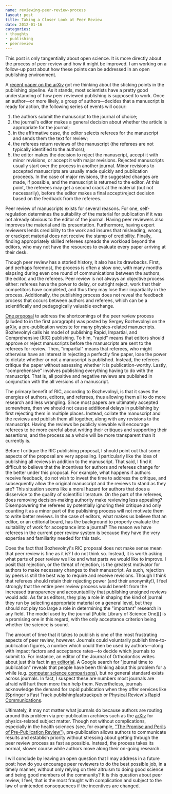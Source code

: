 ```yaml
--- 
name: reviewing-peer-review-process
layout: post
title: Taking a Closer Look at Peer Review
date: 2012-01-16
categories: 
- thoughts
- publishing
- peerreview
---
```


This post is only tangentially about open science.  It is more directly about the process of peer review and how it might be improved.  I am working on a follow-up post about how these points can be addressed in an open publishing environment.

A [recent paper on the arXiv][arXivpaper] got me thinking about the sticking points in the publishing pipeline.  As it stands, most scientists have a pretty good understanding of how peer reviewed publishing is supposed to work.  Once an author—or more likely, a group of authors—decides that a manuscript is ready for action, the following series of events will occur:

1. the authors submit the manuscript to the journal of choice;
2. the journal's editor makes a general decision about whether the article is appropriate for the journal;
3. in the affirmative case, the editor selects referees for the manuscript and sends them the text for review;
4. the referees return reviews of the manuscript (the referees are not typically identified to the authors);
5. the editor makes the decision to reject the manuscript, accept it with minor revisions, or accept it with major revisions.  Rejected manuscripts usually start over the process in another journal.  Minor revisions to accepted manuscripts are usually made quickly and publication proceeds.  In the case of major revisions, the suggested changes are made, if possible, and the manuscript is returned to the editor.  At this point, the referees may get a second crack at the material (but not necessarily), before the editor makes a final accept/reject decision based on the feedback from the referees.

Peer review of manuscripts exists for several reasons.  For one, self-regulation determines the suitability of the material for publication if it was not already obvious to the editor of the journal.  Having peer reviewers also improves the material and its presentation.  Furthermore, having expert reviewers lends credibility to the work and insures that misleading, wrong, or crackpot material does not receive the stamp of credibility.  Finally, finding appropriately skilled referees spreads the workload beyond the editors, who may not have the resources to evaluate every paper arriving at their desk.

Though peer review has a storied history, it also has its drawbacks.  First, and perhaps foremost, the process is often a slow one, with many months elapsing during even one round of communications between the authors, the editor, and the referees.  Peer review is not always an objective process either: referees have the power to delay, or outright reject, work that their competitors have completed, and thus they may lose their impartiality in the process.  Additionally, the publishing process does not reveal the feedback process that occurs between authors and referees, which can be a scientifically and pedagogically valuable exchange.

[One proposal][arXivpaper] to address the shortcomings of the peer review process (alluded to in the first paragraph) was posted by Sergey Bozhevolnyi on the [arXiv][arXiv], a pre-publication website for many physics-related manuscripts.  Bozhevolnyi calls his model of publishing Rapid, Impartial, and Comprehensive (RIC) publishing.  To him, "rapid" means that editors should approve or reject manuscripts before the manuscripts are sent to the referees for review.  Then, "impartial" means that referees, who might otherwise have an interest in rejecting a perfectly fine paper, lose the power to dictate whether or not a manuscript is published.  Instead, the referees critique the paper without assessing whether it is publication-worthy.  Lastly, "comprehensive" involves publishing everything having to do with the manuscript.  That is, all positive and negative reviews are published in conjunction with the all versions of a manuscript.

The primary benefit of RIC, according to Bozhevolnyi, is that it saves the energies of authors, editors, and referees, thus allowing them all to do more research and less wrangling.  Since most papers are ultimately accepted somewhere, then we should not cause additional delays in publishing by first rejecting them in multiple places.  Instead, collate the manuscript and the reviews and publish them all together, along with any revisions to the manuscript.  Having the reviews be publicly viewable will encourage referees to be more careful about writing their critiques and supporting their assertions, and the process as a whole will be more transparent than it currently is.

Before I critique the RIC publishing proposal, I should point out that some aspects of the proposal are very appealing.  I particularly like the idea of publishing all reviews in addition to the manuscript.  That said, I find it difficult to believe that the incentives for authors and referees change for the better under this proposal.  For example, what happens if authors receive feedback, do not wish to invest the time to address the critique, and subsequently allow the original manuscript and the reviews to stand as they are?  This situation seems like a moral hazard for authors that does a disservice to the quality of scientific literature.  On the part of the referees, does removing decision-making authority make reviewing less appealing?  Disempowering the referees by potentially ignoring their critique and only counting it as a minor part of the publishing process will not motivate them to write better reviews.  In the case of editors, what makes us believe that an editor, or an editorial board, has the background to properly evaluate the suitability of work for acceptance into a journal?  The reason we have referees in the current peer review system is because they have the very expertise and familiarity needed for this task.

Does the fact that Bozhevolnyi's RIC proposal does not make sense mean that peer review is fine as it is?  I do not think so.  Instead, it is worth asking what parts of peer review we like and what parts we would like to improve.  I posit that rejection, or the threat of rejection, is the greatest motivator for authors to make necessary changes to their manuscript.  As such, rejection by peers is still the best way to require and receive revisions.  Though I think that referees should retain their rejecting power (and their anonymity!), I feel strongly that the entire peer review process would benefit from the increased transparency and accountability that publishing unsigned reviews would add.  As far as editors, they play a role in shaping the kind of journal they run by selecting appropriate material on a general level, but they should not play too large a role in determining the "important" research in any field.  The model used by the journal [Public Library of Science One][] is a promising one in this regard, with the only acceptance criterion being whether the science is sound.

The amount of time that it takes to publish is one of the most frustrating aspects of peer review, however.  Journals could voluntarily publish time-to-publication figures, a number which could then be used by authors—along with impact factors and acceptance rates—to decide which journals to submit to.  For instance, an editor of the Journal of Orthodontics writes about just this fact in [an editorial][orthodonticseditorial].  A Google search for "journal time to publication" reveals that people have been thinking about this problem for a while (e.g. [computer science comparisons][compscicomps]), but no general standard exists across journals.  In fact, I suspect these are numbers most journals are afraid will hurt them more than help them.  Nevertheless, journals acknowledge the demand for rapid publication when they offer services like [Springer's Fast Track publishing[fasttrackpub] or [Physical Review's Rapid Communications][rapidcomm].

Ultimately, it may not matter what journals do because authors are routing around this problem via pre-publication archives such as the [arXiv][arXiv] for physics-related subject matter.  Though not without complications, especially in the health sciences (see, for example, ["The Promise and Perils of Pre-Publication Review"][prepubperils]), pre-publication allows authors to communicate results and establish priority without stressing about getting through the peer review process as fast as possible.  Instead, the process takes its normal, slower course while authors move along their on-going research.

I will conclude by leaving an open question that I may address in a future post:  how do you encourage peer reviewers to do the best possible job, in a timely manner, without only relying on their altruism to doing good science and being good members of the community?  It is this question about peer review, I feel, that is the most fraught with complication and subject to the law of unintended consequences if the incentives are changed.

[arXivpaper]: http://arxiv.org/abs/1110.0791
[arXiv]: http://arxiv.org/
[PLOSone]: http://www.plosone.org/static/reviewerGuidelines.action#about
[orthodonticseditorial]: http://jorthod.maneyjournals.org/content/29/3/171.full
[compscicomps]: http://www.hutter1.net/journals.htm
[fasttrackpub]: http://www.springer.com/societies+%26+publishing+partners/society+%26+partner+zone?SGWID=0-173202-12-772912-0
[rapidcomm]: http://pra.aps.org/highlighting-rapids
[prepubperils]: http://www.plosone.org/article/info%3Adoi%2F10.1371%2Fjournal.pone.0010782